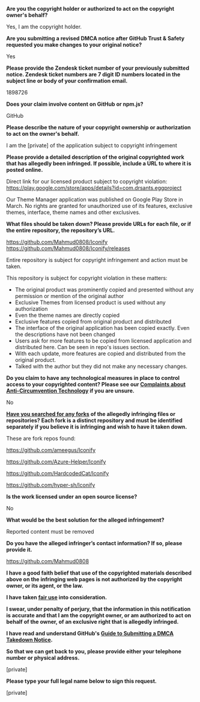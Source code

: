 **Are you the copyright holder or authorized to act on the copyright owner's behalf?**

Yes, I am the copyright holder.

**Are you submitting a revised DMCA notice after GitHub Trust & Safety requested you make changes to your original notice?**

Yes

**Please provide the Zendesk ticket number of your previously submitted notice. Zendesk ticket numbers are 7 digit ID numbers located in the subject line or body of your confirmation email.**

1898726

**Does your claim involve content on GitHub or npm.js?**

GitHub

**Please describe the nature of your copyright ownership or authorization to act on the owner's behalf.**

I am the [private] of the application subject to copyright infringement

**Please provide a detailed description of the original copyrighted work that has allegedly been infringed. If possible, include a URL to where it is posted online.**
 
Direct link for our licensed product subject to copyright violation:  
https://play.google.com/store/apps/details?id=com.drsants.eggproject

Our Theme Manager application was published on Google Play Store in March. No rights are granted for unauthorized use of its features, exclusive themes, interface, theme names and other exclusives.

**What files should be taken down? Please provide URLs for each file, or if the entire repository, the repository’s URL.**

https://github.com/Mahmud0808/Iconify  
https://github.com/Mahmud0808/Iconify/releases

Entire repository is subject for copyright infringement and action must be taken.

This repository is subject for copyright violation in these matters:  
- The original product was prominently copied and presented without any permission or mention of the original author  
- Exclusive Themes from licensed product is used without any authorization  
- Even the theme names are directly copied  
- Exclusive features copied from original product and distributed  
- The interface of the original application has been copied exactly. Even the descriptions have not been changed  
- Users ask for more features to be copied from licensed application and distributed here. Can be seen in repo's issues section.  
- With each update, more features are copied and distributed from the original product.  
- Talked with the author but they did not make any necessary changes.  

**Do you claim to have any technological measures in place to control access to your copyrighted content? Please see our <a href="https://docs.github.com/articles/guide-to-submitting-a-dmca-takedown-notice#complaints-about-anti-circumvention-technology">Complaints about Anti-Circumvention Technology</a> if you are unsure.**

No

**<a href="https://docs.github.com/articles/dmca-takedown-policy#b-what-about-forks-or-whats-a-fork">Have you searched for any forks</a> of the allegedly infringing files or repositories? Each fork is a distinct repository and must be identified separately if you believe it is infringing and wish to have it taken down.**

These are fork repos found:

https://github.com/ameegus/Iconify

https://github.com/Azure-Helper/Iconify

https://github.com/HardcodedCat/Iconify

https://github.com/hyper-sh/Iconify

**Is the work licensed under an open source license?**

No

**What would be the best solution for the alleged infringement?**

Reported content must be removed

**Do you have the alleged infringer’s contact information? If so, please provide it.**

https://github.com/Mahmud0808

**I have a good faith belief that use of the copyrighted materials described above on the infringing web pages is not authorized by the copyright owner, or its agent, or the law.**

**I have taken <a href="https://www.lumendatabase.org/topics/22">fair use</a> into consideration.**

**I swear, under penalty of perjury, that the information in this notification is accurate and that I am the copyright owner, or am authorized to act on behalf of the owner, of an exclusive right that is allegedly infringed.**

**I have read and understand GitHub's <a href="https://docs.github.com/articles/guide-to-submitting-a-dmca-takedown-notice/">Guide to Submitting a DMCA Takedown Notice</a>.**

**So that we can get back to you, please provide either your telephone number or physical address.**

[private]

**Please type your full legal name below to sign this request.**

[private]
